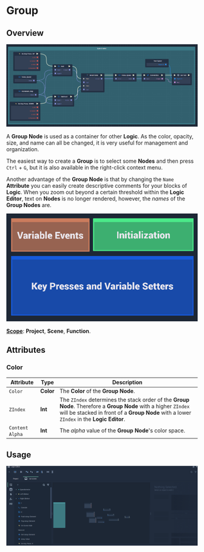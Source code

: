 # Group

## Overview

![The Group Node.](../../.gitbook/assets/GroupNew.png)

A **Group Node** is used as a container for other **Logic**. As the color, opacity, size, and name can all be changed, it is very useful for management and organization.

The easiest way to create a **Group** is to select some **Nodes** and then press `Ctrl` + `G`, but it is also available in the right-click context menu.

Another advantage of the **Group Node** is that by changing the `Name` **Attribute** you can easily create descriptive comments for your blocks of **Logic**. When you zoom out beyond a certain threshold within the **Logic Editor**, text on **Nodes** is no longer rendered, however, the _names_ of the **Group Nodes** are.

![](../../.gitbook/assets/node-group-example.png)

[**Scope**](../overview.md#scopes): **Project**, **Scene**, **Function**.

## Attributes

### Color

| Attribute       | Type      | Description                                                                                                                                                                                                              |
| --------------- | --------- | ------------------------------------------------------------------------------------------------------------------------------------------------------------------------------------------------------------------------ |
| `Color`         | **Color** | The **Color** of the **Group Node**.                                                                                                                                                                                     |
| `ZIndex`        | **Int**   | The `ZIndex` determines the stack order of the **Group** **Node**. Therefore a **Group** **Node** with a higher `ZIndex` will be stacked in front of a **Group** **Node** with a lower `ZIndex` in the **Logic Editor**. |
| `Content Alpha` | **Int**   | The _alpha_ value of the **Group** **Node**'s color space.                                                                                                                                                               |

## Usage

![Group Node Usage](<../../.gitbook/assets/group (3) (4) (4) (4) (1) (1) (2).gif>)
